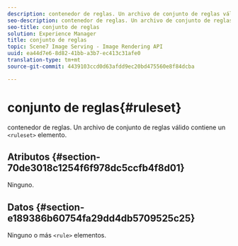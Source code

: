 ```yaml
---
description: contenedor de reglas. Un archivo de conjunto de reglas válido contiene un elemento <ruleset>.
seo-description: contenedor de reglas. Un archivo de conjunto de reglas válido contiene un elemento <ruleset>.
seo-title: conjunto de reglas
solution: Experience Manager
title: conjunto de reglas
topic: Scene7 Image Serving - Image Rendering API
uuid: ea44d7e6-8d82-41bb-a3b7-ec413c31afe0
translation-type: tm+mt
source-git-commit: 4439103ccd0d63afdd9ec20bd475560e8f84dcba

---
```



# conjunto de reglas{#ruleset}

contenedor de reglas. Un archivo de conjunto de reglas válido contiene un `<ruleset>` elemento.

## Atributos {#section-70de3018c1254f6f978dc5ccfb4f8d01}

Ninguno.

## Datos {#section-e189386b60754fa29dd4db5709525c25}

Ninguno o más `<rule>` elementos.
